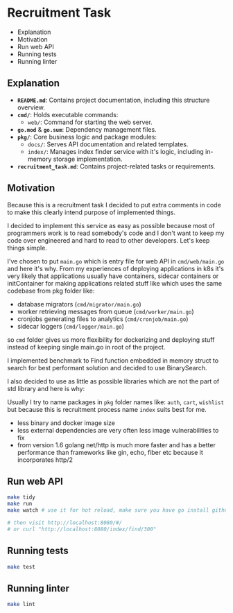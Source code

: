 # Recruitment Task

- Explanation
- Motivation
- Run web API
- Running tests
- Running linter

## Explanation

- **`README.md`**: Contains project documentation, including this structure overview.
- **`cmd/`**: Holds executable commands:
  - `web/`: Command for starting the web server.
- **`go.mod`** & **`go.sum`**: Dependency management files.
- **`pkg/`**: Core business logic and package modules:
  - `docs/`: Serves API documentation and related templates.
  - `index/`: Manages index finder service with it's logic, including in-memory storage implementation.
- **`recruitment_task.md`**: Contains project-related tasks or requirements.

## Motivation

Because this is a recruitment task I decided to put extra comments in code to make this clearly intend purpose of implemented things.

I decided to implement this service as easy as possible because most of programmers work is to read somebody's code and I
don't want to keep my code over engineered and hard to read to other developers. Let's keep things simple.

I've chosen to put `main.go` which is entry file for web API in `cmd/web/main.go` and here it's why.
From my experiences of deploying applications in k8s it's very likely that applications usually have
containers, sidecar containers or initContainer for making applications related stuff like which uses the same codebase from pkg folder like:

- database migrators (`cmd/migrator/main.go`)
- worker retrieving messages from queue (`cmd/worker/main.go`)
- cronjobs generating files to analytics (`cmd/cronjob/main.go`)
- sidecar loggers (`cmd/logger/main.go`)

so `cmd` folder gives us more flexibility for dockerizing and deploying stuff instead of keeping single main.go in root of the project.

I implemented benchmark to Find function embedded in memory struct to search for best performant solution and decided to use BinarySearch.

I also decided to use as little as possible libraries which are not the part of std library and here is why:

Usually I try to name packages in `pkg` folder names like: `auth`, `cart`, `wishlist` but because this is recruitment process name `index` suits best for me.

- less binary and docker image size
- less external dependencies are very often less image vulnerabilities to fix
- from version 1.6 golang net/http is much more faster and has a better performance than frameworks like gin, echo, fiber etc because it incorporates http/2

## Run web API

```sh
make tidy
make run
make watch # use it for hot reload, make sure you have go install github.com/cosmtrek/air@latest installed on your local machine

# then visit http://localhost:8080/#/
# or curl "http://localhost:8080/index/find/300"
```

## Running tests

```sh
make test
```

## Running linter

```sh
make lint
```
